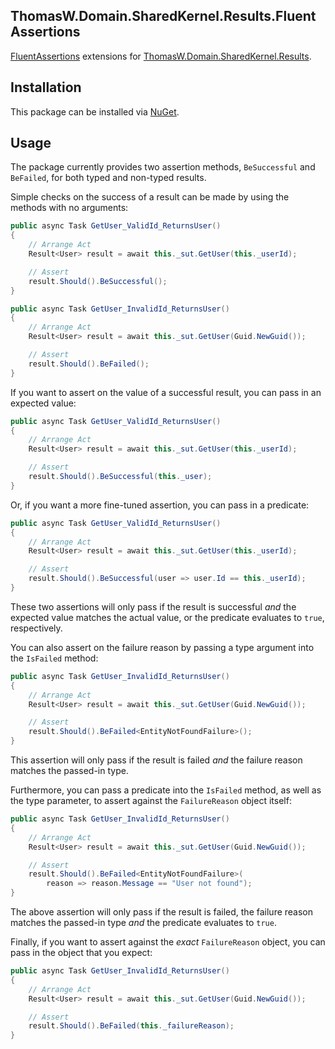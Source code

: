 ﻿## ThomasW.Domain.SharedKernel.Results.FluentAssertions

[FluentAssertions](https://www.nuget.org/packages/FluentAssertions) extensions for
[ThomasW.Domain.SharedKernel.Results](https://github.com/thomaswoodcock/ThomasW.Domain.SharedKernel.Results).

## Installation

This package can be installed via [NuGet](https://www.nuget.org/packages/ThomasW.Domain.SharedKernel.Results.FluentAssertions).

## Usage

The package currently provides two assertion methods, `BeSuccessful` and
`BeFailed`, for both typed and non-typed results.

Simple checks on the success of a result can be made by using the methods with
no arguments:

```c#
public async Task GetUser_ValidId_ReturnsUser()
{
    // Arrange Act
    Result<User> result = await this._sut.GetUser(this._userId);

    // Assert
    result.Should().BeSuccessful();
}

public async Task GetUser_InvalidId_ReturnsUser()
{
    // Arrange Act
    Result<User> result = await this._sut.GetUser(Guid.NewGuid());

    // Assert
    result.Should().BeFailed();
}
```

If you want to assert on the value of a successful result, you can pass in an
expected value:

```c#
public async Task GetUser_ValidId_ReturnsUser()
{
    // Arrange Act
    Result<User> result = await this._sut.GetUser(this._userId);

    // Assert
    result.Should().BeSuccessful(this._user);
}
```

Or, if you want a more fine-tuned assertion, you can pass in a predicate:

```c#
public async Task GetUser_ValidId_ReturnsUser()
{
    // Arrange Act
    Result<User> result = await this._sut.GetUser(this._userId);

    // Assert
    result.Should().BeSuccessful(user => user.Id == this._userId);
}
```

These two assertions will only pass if the result is successful _and_ the
expected value matches the actual value, or the predicate evaluates to `true`,
respectively.

You can also assert on the failure reason by passing a type argument into the
`IsFailed` method:

```c#
public async Task GetUser_InvalidId_ReturnsUser()
{
    // Arrange Act
    Result<User> result = await this._sut.GetUser(Guid.NewGuid());

    // Assert
    result.Should().BeFailed<EntityNotFoundFailure>();
}
```

This assertion will only pass if the result is failed _and_ the failure reason
matches the passed-in type.

Furthermore, you can pass a predicate into the `IsFailed` method, as well as
the type parameter, to assert against the `FailureReason` object itself:

```c#
public async Task GetUser_InvalidId_ReturnsUser()
{
    // Arrange Act
    Result<User> result = await this._sut.GetUser(Guid.NewGuid());

    // Assert
    result.Should().BeFailed<EntityNotFoundFailure>(
        reason => reason.Message == "User not found");
}
```

The above assertion will only pass if the result is failed, the failure reason
matches the passed-in type _and_ the predicate evaluates to `true`.

Finally, if you want to assert against the _exact_ `FailureReason` object, you
can pass in the object that you expect:

```c#
public async Task GetUser_InvalidId_ReturnsUser()
{
    // Arrange Act
    Result<User> result = await this._sut.GetUser(Guid.NewGuid());

    // Assert
    result.Should().BeFailed(this._failureReason);
}
```
